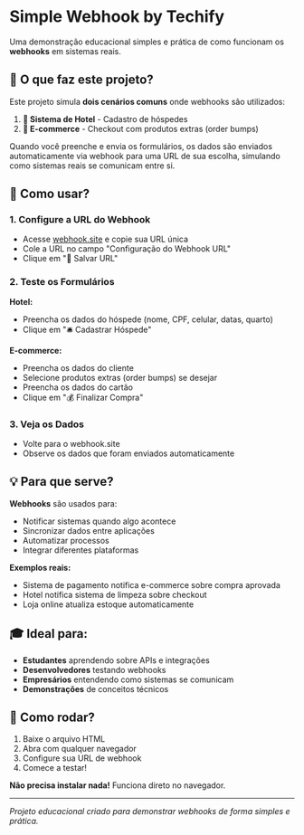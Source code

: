 # Simple Webhook by Techify

Uma demonstração educacional simples e prática de como funcionam os **webhooks** em sistemas reais.

## 🎯 O que faz este projeto?

Este projeto simula **dois cenários comuns** onde webhooks são utilizados:

1. **🏨 Sistema de Hotel** - Cadastro de hóspedes
2. **🛒 E-commerce** - Checkout com produtos extras (order bumps)

Quando você preenche e envia os formulários, os dados são enviados automaticamente via webhook para uma URL de sua escolha, simulando como sistemas reais se comunicam entre si.

## 🚀 Como usar?

### 1. Configure a URL do Webhook
- Acesse [webhook.site](https://webhook.site) e copie sua URL única
- Cole a URL no campo "Configuração do Webhook URL"
- Clique em "💾 Salvar URL"

### 2. Teste os Formulários

**Hotel:**
- Preencha os dados do hóspede (nome, CPF, celular, datas, quarto)
- Clique em "🛎️ Cadastrar Hóspede"

**E-commerce:**
- Preencha os dados do cliente
- Selecione produtos extras (order bumps) se desejar
- Preencha os dados do cartão
- Clique em "💰 Finalizar Compra"

### 3. Veja os Dados
- Volte para o webhook.site
- Observe os dados que foram enviados automaticamente

## 💡 Para que serve?

**Webhooks** são usados para:
- Notificar sistemas quando algo acontece
- Sincronizar dados entre aplicações
- Automatizar processos
- Integrar diferentes plataformas

**Exemplos reais:**
- Sistema de pagamento notifica e-commerce sobre compra aprovada
- Hotel notifica sistema de limpeza sobre checkout
- Loja online atualiza estoque automaticamente

## 🎓 Ideal para:

- **Estudantes** aprendendo sobre APIs e integrações
- **Desenvolvedores** testando webhooks
- **Empresários** entendendo como sistemas se comunicam
- **Demonstrações** de conceitos técnicos

## 🔧 Como rodar?

1. Baixe o arquivo HTML
2. Abra com qualquer navegador
3. Configure sua URL de webhook
4. Comece a testar!

**Não precisa instalar nada!** Funciona direto no navegador.

---

*Projeto educacional criado para demonstrar webhooks de forma simples e prática.*
